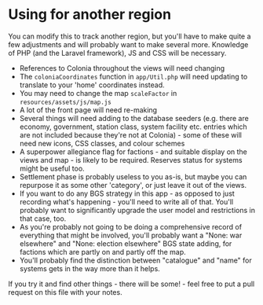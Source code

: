 # Using for another region

You can modify this to track another region, but you'll have to make
quite a few adjustments and will probably want to make several
more. Knowledge of PHP (and the Laravel framework), JS and CSS will be
necessary.

* References to Colonia throughout the views will need changing
* The `coloniaCoordinates` function in `app/Util.php` will need updating to translate to your 'home' coordinates instead.
* You may need to change the map `scaleFactor` in `resources/assets/js/map.js`
* A lot of the front page will need re-making
* Several things will need adding to the database seeders (e.g. there are economy, government, station class, system facility etc. entries which are not included because they're not at Colonia) - some of these will need new icons, CSS classes, and colour schemes
* A superpower allegiance flag for factions - and suitable display on the views and map - is likely to be required. Reserves status for systems might be useful too.
* Settlement phase is probably useless to you as-is, but maybe you can repurpose it as some other 'category', or just leave it out of the views.
* If you want to do any BGS strategy in this app - as opposed to just recording what's happening - you'll need to write all of that. You'll probably want to significantly upgrade the user model and restrictions in that case, too.
* As you're probably not going to be doing a comprehensive record of everything that might be involved, you'll probably want a "None: war elsewhere" and "None: election elsewhere" BGS state adding, for factions which are partly on and partly off the map.
* You'll probably find the distinction between "catalogue" and "name" for systems gets in the way more than it helps.

If you try it and find other things - there will be some! - feel free
to put a pull request on this file with your notes.

